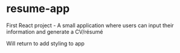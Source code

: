 # resume-app
First React project - A small application where users can input their information and generate a CV/résumé

Will return to add styling to app